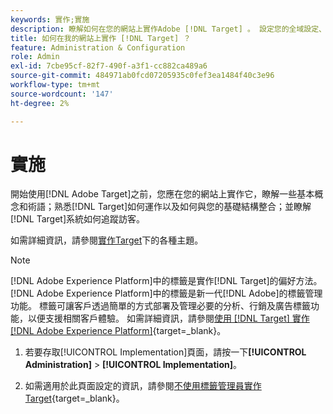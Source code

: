 ```yaml
---
keywords: 實作;實施
description: 瞭解如何在您的網站上實作Adobe [!DNL Target] 。 設定您的全域設定、實作方法(AEP Web SDK或at.js)等。
title: 如何在我的網站上實作 [!DNL Target] ？
feature: Administration & Configuration
role: Admin
exl-id: 7cbe95cf-82f7-490f-a3f1-cc882ca489a6
source-git-commit: 484971ab0fcd07205935c0fef3ea1484f40c3e96
workflow-type: tm+mt
source-wordcount: '147'
ht-degree: 2%

---
```


# 實施

開始使用[!DNL Adobe Target]之前，您應在您的網站上實作它，瞭解一些基本概念和術語；熟悉[!DNL Target]如何運作以及如何與您的基礎結構整合；並瞭解[!DNL Target]系統如何追蹤訪客。

如需詳細資訊，請參閱[實作Target](/help/main/c-implementing-target/implementing-target.md)下的各種主題。

>[!NOTE]
>
>[!DNL Adobe Experience Platform]中的標籤是實作[!DNL Target]的偏好方法。 [!DNL Adobe Experience Platform]中的標籤是新一代[!DNL Adobe]的標籤管理功能。 標籤可讓客戶透過簡單的方式部署及管理必要的分析、行銷及廣告標籤功能，以便支援相關客戶體驗。 如需詳細資訊，請參閱[使用 [!DNL Target] 實作 [!DNL Adobe Experience Platform]](https://experienceleague.adobe.com/docs/target-dev/developer/client-side/at-js-implementation/deploy-at-js/implement-target-using-adobe-launch.html?lang=zh-Hant){target=_blank}。

1. 若要存取[!UICONTROL Implementation]頁面，請按一下&#x200B;**[!UICONTROL Administration]** > **[!UICONTROL Implementation]**。

1. 如需適用於此頁面設定的資訊，請參閱[不使用標籤管理員實作Target](https://experienceleague.adobe.com/docs/target-dev/developer/client-side/at-js-implementation/deploy-at-js/implement-target-without-a-tag-manager.html?lang=zh-Hant){target=_blank}。
